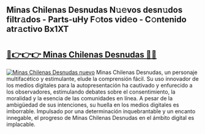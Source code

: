 ## Minas Chilenas Desnudas N𝚞𝚎vos desn𝚞dos filtr𝚊dos - Parts-uHy F𝚘tos vid𝚎o - C𝚘ntenido atr𝚊ctivo Bx1XT

# <h2><a href="http://mb3884.tromn.icu/?c=Minas+Chilenas+Desnudas">🔗👉👉👉 Minas Chilenas Desnudas 🔗🔗</a></h2>

[![Minas Chilenas Desnudas nuevo](https://i.imgur.com/pEAQMta.gif)](http://mb3884.tromn.icu/?c=Minas+Chilenas+Desnudas)
Minas Chilenas Desnudas, un personaje multifacético y estimulante, elude la comprensión fácil. Su uso innovador de los medios digitales para la autopresentación ha cautivado y enfurecido a los observadores, estimulando debates sobre el consentimiento, la moralidad y la esencia de las comunidades en línea. A pesar de la ambigüedad de sus intenciones, su huella en los medios digitales es imborrable. Impulsado por una determinación inquebrantable y un encanto innegable, el progreso de Minas Chilenas Desnudas en el ámbito digital es implacable.
